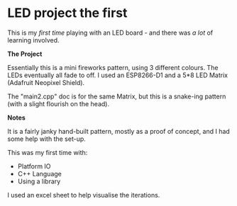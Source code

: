 # LED project the first

This is my _first time_ playing with an LED board - and there was _a lot_ of learning involved. 

**The Project** 

Essentially this is a mini fireworks pattern, using 3 different colours. The LEDs eventually all fade to off.
I used an ESP8266-D1 and a 5*8 LED Matrix (Adafruit Neopixel Shield).

The "main2.cpp" doc is for the same Matrix, but this is a snake-ing pattern (with a slight flourish on the head).

**Notes**

It is a fairly janky hand-built pattern, mostly as a proof of concept, and I had some help with the set-up.


This was my first time with:
  - Platform IO
  - C++ Language
  - Using a library 


I used an excel sheet to help visualise the iterations.
